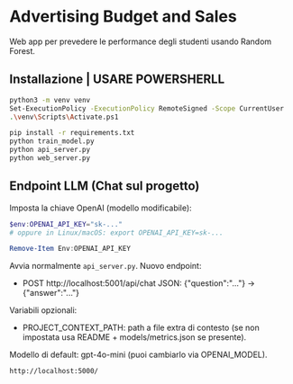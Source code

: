# Advertising Budget and Sales

Web app per prevedere le performance degli studenti usando Random Forest.

## Installazione | USARE POWERSHERLL

```bash
python3 -m venv venv
Set-ExecutionPolicy -ExecutionPolicy RemoteSigned -Scope CurrentUser
.\venv\Scripts\Activate.ps1
```

```bash
pip install -r requirements.txt
python train_model.py
python api_server.py
python web_server.py
```

## Endpoint LLM (Chat sul progetto)

Imposta la chiave OpenAI (modello modificabile):
```powershell
$env:OPENAI_API_KEY="sk-..."
# oppure in Linux/macOS: export OPENAI_API_KEY=sk-...
```

```powershell
Remove-Item Env:OPENAI_API_KEY
```
Avvia normalmente `api_server.py`. Nuovo endpoint:
- POST http://localhost:5001/api/chat  JSON: {"question":"..."}  -> {"answer":"..."}

Variabili opzionali:
- PROJECT_CONTEXT_PATH: path a file extra di contesto (se non impostata usa README + models/metrics.json se presente).

Modello di default: gpt-4o-mini (puoi cambiarlo via OPENAI_MODEL).

```bash
http://localhost:5000/
```
